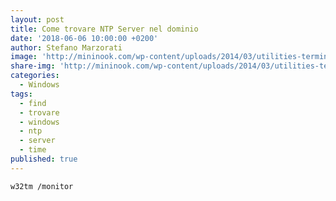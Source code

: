 ```yaml
---
layout: post
title: Come trovare NTP Server nel dominio
date: '2018-06-06 10:00:00 +0200'
author: Stefano Marzorati
image: 'http://mininook.com/wp-content/uploads/2014/03/utilities-terminal-icon.png'
share-img: 'http://mininook.com/wp-content/uploads/2014/03/utilities-terminal-icon.png'
categories:
  - Windows
tags:
  - find
  - trovare
  - windows
  - ntp
  - server
  - time
published: true
---
```

`w32tm /monitor`   
